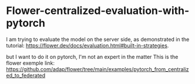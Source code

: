 # Flower-centralized-evaluation-with-pytorch
I am trying to evaluate the model on the server side, as demonstrated in the tutorial: https://flower.dev/docs/evaluation.html#built-in-strategies.

but I want to do it on pytorch, I'm not an expert in the matter
This is the flower exemple link: https://github.com/adap/flower/tree/main/examples/pytorch_from_centralized_to_federated
